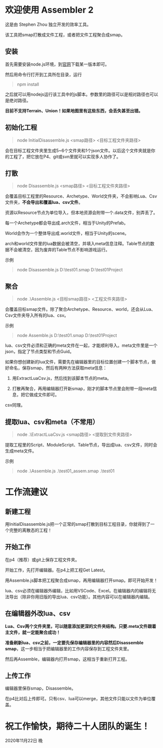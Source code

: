 # 欢迎使用 Assembler 2

这是由 Stephen Zhou 独立开发的效率工具。

该工具把smap打散成文件工程，或者把文件工程聚合成smap。

## 安装

首先需要安装node.js环境，到[官网](https://nodejs.org/)下载某一版本即可。

然后用命令行打开到工具所在目录，运行

> npm install

之后就可以用nodejs运行该工具中的js脚本。参数里的路径可以是相对路径也可以是绝对路径。

**目前不支持Terrain、Union！如果地图里有这些东西，会丢失甚至出错。**

## 初始化工程

> node InitialDisassemble.js <smap路径> <目标工程文件夹路径>

会在目标工程文件夹里生成5~6个文件夹和1个json文件。以后这个文件夹就是你的工程了，把它放在P4、git或svn里就可以实现多人协作了。

## 打散

> node Disassemble.js <smap路径> <目标工程文件夹路径>

会覆盖目标工程里的Resource、Archetype、World文件夹，不会影响Lua、Csv文件夹，**不会导出和覆盖lua、csv文件**。

资源以Resource节点为单位导入，但本地资源会附带一个.data文件，别弄丢了。

每一个Archetype都会导出成.arch文件，相当于Unity的Prefab。

World会作为一个整体导出成.world文件，相当于Unity的scene。

arch和world文件里的lua数据会被清空，并填入meta信息注释。Table节点的数据不会被清空，因为废弃的Table节点不影响游戏运行。

示例

> node Disassemble.js D:\test01.smap D:\test01Project

## 聚合

> node .\Assemble.js <目标smap路径> <工程文件夹路径>

会覆盖目标smap文件。除了聚合Archetype、Resource、world，还会从Lua、Csv文件夹导入所有的lua、csv。

示例

> node Assemble.js D:\test01.smap D:\test01Project

lua、csv文件必须和正确的meta文件在一起，才能顺利导入。meta文件里是一个json，指定了节点类型和节点Guid。

如果你想创建新的lua文件，需要先在编辑器里的目标位置创建一个脚本节点，做好命名，保存smap，然后有两种方法获取meta信息：

1. 用ExtractLuaCsv.js，然后找到该脚本节点的meta。

1. 打散再聚合，再用编辑器打开新smap，刚才的脚本节点里会附带一段meta信息，把它做成文件即可。

csv同理。

## 提取lua、csv和meta（不常用）

> node .\ExtractLuaCsv.js <smap路径> <提取到文件夹路径>

提取工程里的Script、ModuleScript、Table节点，导出成lua、csv文件，同时会生成meta文件。

示例

> node .\Assemble.js .\test01_assem.smap .\test01

# 工作流建议

## 新建工程

用InitialDisassemble.js把一个正常的smap打散到目标工程目录，你就得到了一个完整的离散态的工程！

## 开始工作

在p4（推荐）或git上保存工程文件夹。

开始工作，先打开编辑器。在p4上把工程Get Latest。

用Assemble.js脚本把工程聚合成smap，再用编辑器打开smap。即可开始开发！

lua、csv必须在编辑器外编辑，比如用VSCode、Excel。在编辑器内的编辑将无法导出（除非你用旧版的导出lua、csv功能）。其他内容可以在编辑器内编辑。

## 在编辑器外改lua、csv

**Lua、Csv两个文件夹里，可以随意添加更深的文件夹结构。只要.meta文件跟着主文件，就一定能聚合成功！**

**准备刷新lua、csv之前，一定要先保存编辑器里的内容然后Disassemble smap**，这一步相当于把编辑器里的工作内容保存到工程文件夹里。

然后再Assemble，编辑器内打开smap，这相当于重新打开工程。

## 上传工作

编辑器里保存smap，Disassemble。

在p4比对后上传即可。只有csv、lua可以merge，其他文件只能以文件为单位覆盖。


# 祝工作愉快，期待二十人团队的诞生！

2020年11月22日 晚
